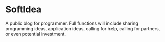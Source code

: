 # SoftIdea
A public blog for programmer.
Full functions will include sharing programming ideas, application ideas, calling for help, calling for partners, or even potential investment.
